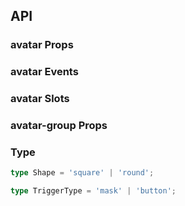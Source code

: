 ## API

### avatar Props

<field-table :data="avatarProps"/>

### avatar Events

<field-table :data="avatarEvents" type="emits" />

### avatar Slots

<field-table :data="avatarSlots" type="slots"/>

### avatar-group Props

<field-table :data="avatarGroupProps" />

### Type

```typescript
type Shape = 'square' | 'round';

type TriggerType = 'mask' | 'button';
```

<script setup>
import { ref } from 'vue';

const avatarProps = ref([
  {
    name: 'shape',
    desc: '头像的形状，有圆形(circle)和正方形(square)两种',
    type: 'Shape',
    value: "'circle'",
  },
  {
    name: 'image-url',
    desc: '自定义头像图片地址，如果传入该属性，会默认渲染img标签',
    type: 'string',
    value: '-',
  },
  {
    name: 'size',
    desc: '头像的尺寸大小，单位是 px。未填写时使用样式中的大小 40px',
    type: 'number',
    value: "medium",
  },
  {
    name: 'auto-fix-font-size',
    desc: '是否自动根据头像尺寸调整字体大小',
    type: 'boolean',
    value: 'true',
  },
  {
    name: 'trigger-type',
    desc: '可点击的头像交互类型',
    type: 'TriggerType',
    value: "'button'",
  },
  {
    name: 'trigger-icon-style',
    desc: '交互图标的样式',
    type: 'CSSProperties',
    value: '-',
  },
  {
    name: 'object-fit',
    desc: '图片在容器内的的适应类型',
    type: 'ObjectFit',
    value: "'cover'",
    href:'/guide/types'
  },
]);

const avatarEvents = ref([
  {
    name: 'click',
    desc: '点击回调',
    type: {
      ev: "MouseEvent"
    },
    value: '-',
  },
  {
    name: 'error',
    desc: '图片加载错误',
    type: {
      ev: "Event"
    },
    value: '-',
  },
  {
    name: 'load',
    desc: '图片加载成功',
    type: {
      ev: "Event"
    },
    value: '-',
  },
]);

const avatarSlots = ref([
  {
    name: 'trigger-icon',
    desc: '可点击的头像交互图标',
    type: '-',
    value: '-',
  },
]);

const avatarGroupProps = ref([
  {
    name: 'shape',
    desc: '头像的形状，有圆形(circle)和正方形(square)两种',
    type: 'Shape',
    value: "'circle'",
  },
  {
    name: 'size',
    desc: '头像的尺寸大小，单位是 px',
    type: 'number',
    value: 'medium',
  },
  {
    name: 'auto-fix-font-size',
    desc: '是否自动根据头像尺寸调整字体大小',
    type: 'boolean',
    value: 'true',
  },
  {
    name: 'max-count',
    desc: '头像组最多显示的头像数量，多余头像将以 +x 的形式展示。',
    type: 'number',
    value: '0',
  },
  {
    name: 'z-index-ascend',
    desc: '头像组内的头像 z-index 递增，默认是递减。',
    type: 'boolean',
    value: 'false',
  },
  {
    name: 'max-style',
    desc: '多余头像样式。',
    type: 'CSSProperties',
    value: '-',
  },
  {
    name: 'max-popover-trigger-props',
    desc: '多余头像气泡的 TriggerProps',
    type: 'TriggerProps',
    value: '-',
    href: '/components/trigger'
  },
]);

</script>

